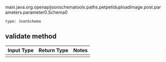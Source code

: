 main.java.org.openapijsonschematools.paths.petpetiduploadimage.post.parameters.parameter0.Schema0
```
type: JsonSchema
```

## validate method
Input Type | Return Type | Notes
------------ | ------------- | -------------
 |  |
